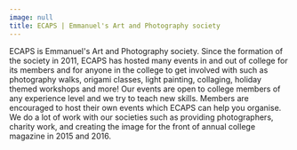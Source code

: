 ```yaml
---
image: null
title: ECAPS | Emmanuel's Art and Photography society
---
```


ECAPS is Emmanuel's Art and Photography society. Since the formation of the society in 2011, ECAPS has hosted many events in and out of college for its members and for anyone in the college to get involved with such as photography walks, origami classes, light painting, collaging, holiday themed workshops and more! Our events are open to college members of any experience level and we try to teach new skills. Members are encouraged to host their own events which ECAPS can help you organise.
We do a lot of work with our societies such as providing photographers, charity work, and creating the image for the front of annual college magazine in 2015 and 2016.
